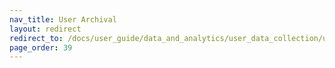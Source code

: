 ```yaml
---
nav_title: User Archival
layout: redirect
redirect_to: /docs/user_guide/data_and_analytics/user_data_collection/user_archival/
page_order: 39
---
```

